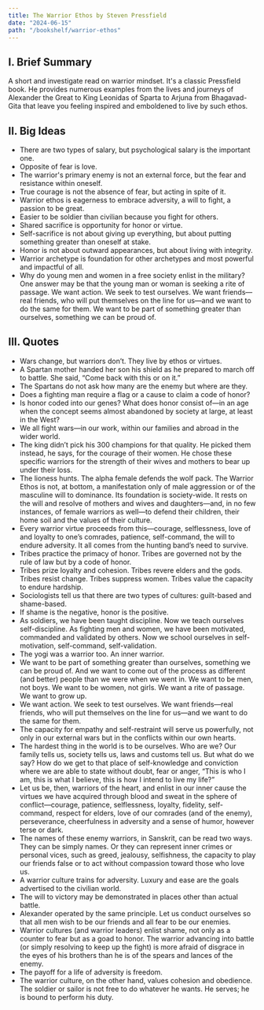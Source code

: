 ```yaml
---
title: The Warrior Ethos by Steven Pressfield
date: "2024-06-15"
path: "/bookshelf/warrior-ethos"
---
```


## I. Brief Summary
A short and investigate read on warrior mindset. It's a classic Pressfield book. He provides numerous examples from the lives and journeys of Alexander the Great to King Leonidas of Sparta to Arjuna from Bhagavad-Gita that leave you feeling inspired and emboldened to live by such ethos.

## II. Big Ideas
- There are two types of salary, but psychological salary is the important one.
- Opposite of fear is love.
- The warrior's primary enemy is not an external force, but the fear and resistance within oneself.
- True courage is not the absence of fear, but acting in spite of it.
- Warrior ethos is eagerness to embrace adversity, a will to fight, a passion to be great.
- Easier to be soldier than civilian because you fight for others.
- Shared sacrifice is opportunity for honor or virtue.
- Self-sacrifice is not about giving up everything, but about putting something greater than oneself at stake.
- Honor is not about outward appearances, but about living with integrity.
- Warrior archetype is foundation for other archetypes and most powerful and impactful of all.
- Why do young men and women in a free society enlist in the military? One answer may be that the young man or woman is seeking a rite of passage. We want action. We seek to test ourselves. We want friends—real friends, who will put themselves on the line for us—and we want to do the same for them. We want to be part of something greater than ourselves, something we can be proud of.

## III. Quotes
- Wars change, but warriors don’t. They live by ethos or virtues.
- A Spartan mother handed her son his shield as he prepared to march off to battle. She said, “Come back with this or on it.”
- The Spartans do not ask how many are the enemy but where are they.
- Does a fighting man require a flag or a cause to claim a code of honor?
- Is honor coded into our genes? What does honor consist of—in an age when the concept seems almost abandoned by society at large, at least in the West?
- We all fight wars—in our work, within our families and abroad in the wider world.
- The king didn’t pick his 300 champions for that quality. He picked them instead, he says, for the courage of their women. He chose these specific warriors for the strength of their wives and mothers to bear up under their loss.
- The lioness hunts. The alpha female defends the wolf pack. The Warrior Ethos is not, at bottom, a manifestation only of male aggression or of the masculine will to dominance. Its foundation is society-wide. It rests on the will and resolve of mothers and wives and daughters—and, in no few instances, of female warriors as well—to defend their children, their home soil and the values of their culture.
- Every warrior virtue proceeds from this—courage, selflessness, love of and loyalty to one’s comrades, patience, self-command, the will to endure adversity. It all comes from the hunting band’s need to survive.
- Tribes practice the primacy of honor. Tribes are governed not by the rule of law but by a code of honor.
- Tribes prize loyalty and cohesion. Tribes revere elders and the gods. Tribes resist change. Tribes suppress women. Tribes value the capacity to endure hardship.
- Sociologists tell us that there are two types of cultures: guilt-based and shame-based.
- If shame is the negative, honor is the positive.
- As soldiers, we have been taught discipline. Now we teach ourselves self-discipline. As fighting men and women, we have been motivated, commanded and validated by others. Now we school ourselves in self-motivation, self-command, self-validation.
- The yogi was a warrior too. An inner warrior.
- We want to be part of something greater than ourselves, something we can be proud of. And we want to come out of the process as different (and better) people than we were when we went in. We want to be men, not boys. We want to be women, not girls. We want a rite of passage. We want to grow up.
- We want action. We seek to test ourselves. We want friends—real friends, who will put themselves on the line for us—and we want to do the same for them.
- The capacity for empathy and self-restraint will serve us powerfully, not only in our external wars but in the conflicts within our own hearts.
- The hardest thing in the world is to be ourselves. Who are we? Our family tells us, society tells us, laws and customs tell us. But what do we say? How do we get to that place of self-knowledge and conviction where we are able to state without doubt, fear or anger, “This is who I am, this is what I believe, this is how I intend to live my life?”
- Let us be, then, warriors of the heart, and enlist in our inner cause the virtues we have acquired through blood and sweat in the sphere of conflict—courage, patience, selflessness, loyalty, fidelity, self-command, respect for elders, love of our comrades (and of the enemy), perseverance, cheerfulness in adversity and a sense of humor, however terse or dark.
- The names of these enemy warriors, in Sanskrit, can be read two ways. They can be simply names. Or they can represent inner crimes or personal vices, such as greed, jealousy, selfishness, the capacity to play our friends false or to act without compassion toward those who love us.
- A warrior culture trains for adversity. Luxury and ease are the goals advertised to the civilian world.
- The will to victory may be demonstrated in places other than actual battle.
- Alexander operated by the same principle. Let us conduct ourselves so that all men wish to be our friends and all fear to be our enemies.
- Warrior cultures (and warrior leaders) enlist shame, not only as a counter to fear but as a goad to honor. The warrior advancing into battle (or simply resolving to keep up the fight) is more afraid of disgrace in the eyes of his brothers than he is of the spears and lances of the enemy.
- The payoff for a life of adversity is freedom.
- The warrior culture, on the other hand, values cohesion and obedience. The soldier or sailor is not free to do whatever he wants. He serves; he is bound to perform his duty.
